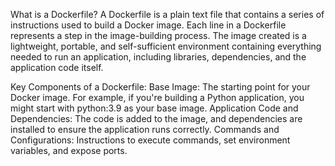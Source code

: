 What is a Dockerfile?
A Dockerfile is a plain text file that contains a series of instructions used to build a Docker image. Each line in a Dockerfile represents a step in the image-building process. The image created is a lightweight, portable, and self-sufficient environment containing everything needed to run an application, including libraries, dependencies, and the application code itself.

Key Components of a Dockerfile:
Base Image: The starting point for your Docker image. For example, if you're building a Python application, you might start with python:3.9 as your base image.
Application Code and Dependencies: The code is added to the image, and dependencies are installed to ensure the application runs correctly.
Commands and Configurations: Instructions to execute commands, set environment variables, and expose ports.